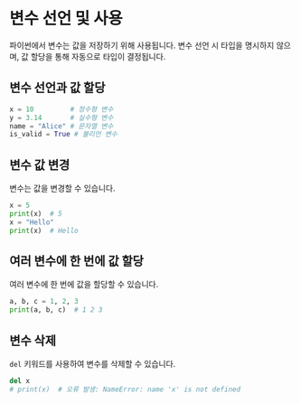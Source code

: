 
# 변수 선언 및 사용
파이썬에서 변수는 값을 저장하기 위해 사용됩니다. 변수 선언 시 타입을 명시하지 않으며, 값 할당을 통해 자동으로 타입이 결정됩니다.

## 변수 선언과 값 할당

```python
x = 10         # 정수형 변수
y = 3.14       # 실수형 변수
name = "Alice" # 문자열 변수
is_valid = True # 불리언 변수
```

## 변수 값 변경

변수는 값을 변경할 수 있습니다.

```python
x = 5
print(x)  # 5
x = "Hello"
print(x)  # Hello
```

## 여러 변수에 한 번에 값 할당

여러 변수에 한 번에 값을 할당할 수 있습니다.

```python
a, b, c = 1, 2, 3
print(a, b, c)  # 1 2 3
```
## 변수 삭제
`del` 키워드를 사용하여 변수를 삭제할 수 있습니다.

```python
del x
# print(x)  # 오류 발생: NameError: name 'x' is not defined
```
